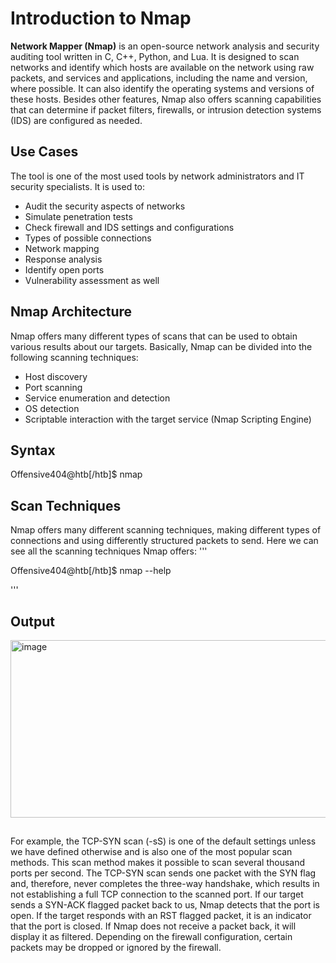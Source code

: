 # Introduction to Nmap

**Network Mapper (Nmap)** is an open-source network analysis and security auditing tool written in C, C++, Python, and Lua. It is designed to scan networks and identify which hosts are available on the network using raw packets, and services and applications, including the name and version, where possible. It can also identify the operating systems and versions of these hosts. Besides other features, Nmap also offers scanning capabilities that can determine if packet filters, firewalls, or intrusion detection systems (IDS) are configured as needed.

## Use Cases

The tool is one of the most used tools by network administrators and IT security specialists. It is used to:

- Audit the security aspects of networks  
- Simulate penetration tests  
- Check firewall and IDS settings and configurations  
- Types of possible connections  
- Network mapping  
- Response analysis  
- Identify open ports  
- Vulnerability assessment as well  

## Nmap Architecture

Nmap offers many different types of scans that can be used to obtain various results about our targets. Basically, Nmap can be divided into the following scanning techniques:

- Host discovery  
- Port scanning  
- Service enumeration and detection  
- OS detection  
- Scriptable interaction with the target service (Nmap Scripting Engine)  

## Syntax

Offensive404@htb[/htb]$ nmap <scan types> <options> <target>


## Scan Techniques

Nmap offers many different scanning techniques, making different types of connections and using differently structured packets to send. Here we can see all the scanning techniques Nmap offers:
'''

Offensive404@htb[/htb]$ nmap --help

'''

## Output

<img width="651" height="284" alt="image" src="https://github.com/user-attachments/assets/c2968eba-da2f-4357-8446-f281ac90c38a" />


##

For example, the TCP-SYN scan (-sS) is one of the default settings unless we have defined otherwise and is also one of the most popular scan methods. This scan method makes it possible to scan several thousand ports per second.
The TCP-SYN scan sends one packet with the SYN flag and, therefore, never completes the three-way handshake, which results in not establishing a full TCP connection to the scanned port.
If our target sends a SYN-ACK flagged packet back to us, Nmap detects that the port is open.
If the target responds with an RST flagged packet, it is an indicator that the port is closed.
If Nmap does not receive a packet back, it will display it as filtered. Depending on the firewall configuration, certain packets may be dropped or ignored by the firewall.
